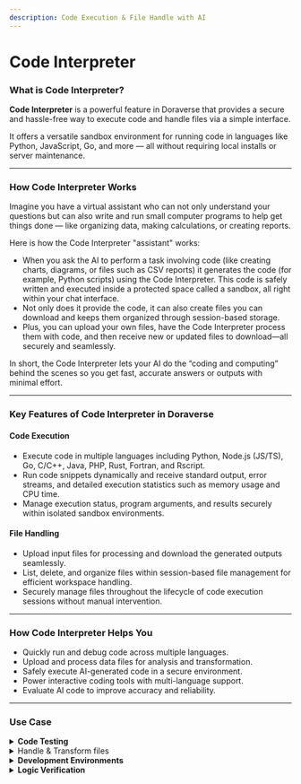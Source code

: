 ```yaml
---
description: Code Execution & File Handle with AI
---
```


# Code Interpreter

### What is Code Interpreter?

**Code Interpreter** is a powerful feature in Doraverse that provides a secure and hassle-free way to execute code and handle files via a simple interface.&#x20;

It offers a versatile sandbox environment for running code in languages like Python, JavaScript, Go, and more — all without requiring local installs or server maintenance.

***

### How Code Interpreter Works

Imagine you have a virtual assistant who can not only understand your questions but can also write and run small computer programs to help get things done — like organizing data, making calculations, or creating reports.

Here is how the Code Interpreter "assistant" works:

* When you ask the AI to perform a task involving code (like creating charts, diagrams, or files such as CSV reports) it generates the code (for example, Python scripts) using the Code Interpreter. This code is safely written and executed inside a protected space called a sandbox, all right within your chat interface.
* Not only does it provide the code, it can also create files you can download and keeps them organized through session-based storage.
* Plus, you can upload your own files, have the Code Interpreter process them with code, and then receive new or updated files to download—all securely and seamlessly.

In short, the Code Interpreter lets your AI do the “coding and computing” behind the scenes so you get fast, accurate answers or outputs with minimal effort.

***

### Key Features of Code Interpreter in Doraverse

#### Code Execution

* Execute code in multiple languages including Python, Node.js (JS/TS), Go, C/C++, Java, PHP, Rust, Fortran, and Rscript.
* Run code snippets dynamically and receive standard output, error streams, and detailed execution statistics such as memory usage and CPU time.
* Manage execution status, program arguments, and results securely within isolated sandbox environments.

#### File Handling

* Upload input files for processing and download the generated outputs seamlessly.
* List, delete, and organize files within session-based file management for efficient workspace handling.
* Securely manage files throughout the lifecycle of code execution sessions without manual intervention.

***

### How Code Interpreter Helps You

* Quickly run and debug code across multiple languages.
* Upload and process data files for analysis and transformation.
* Safely execute AI-generated code in a secure environment.
* Power interactive coding tools with multi-language support.
* Evaluate AI code to improve accuracy and reliability.

***

### Use Case

<details>

<summary><strong>Code Testing</strong></summary>

Quickly validate snippets across supported languages.

</details>

<details>

<summary>Handle &#x26; Transform files</summary>

Cleaning data, converting formats, or extracting information... to automate complex tasks and workflows without manual work.

</details>

<details>

<summary><strong>Development Environments</strong></summary>

Create interactive platforms supporting multiple programming languages.

</details>

<details>

<summary><strong>Logic Verification</strong></summary>

Assess and validate generated code for AI model improvements.

</details>

